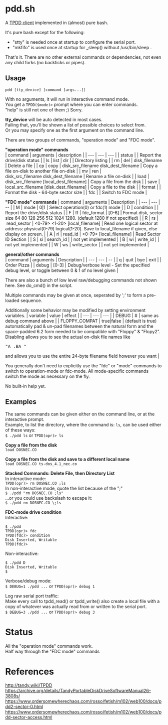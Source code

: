 # pdd.sh

A [TPDD client](http://tandy.wiki/TPDD_client) implemented in (almost) pure bash.

It's pure bash except for the following:  
* "stty" is needed once at startup to configure the serial port.  
* "mkfifo" is used once at startup for _sleep() without /usr/bin/sleep .  

That's it. There are no other external commands or dependencies, not even any child forks (no backticks or pipes).

## Usage
```pdd [tty_device] [command [args...]]```

With no arguments, it will run in interactive command mode.  
You get a ```TPDD($mode)>``` prompt where you can enter commands.  
"help" is still not one of them ;) Sorry.

**tty_device** will be auto detected in most cases.  
Failing that, you'll be shown a list of possible choices to select from.  
Or you may specify one as the first argument on the command line.  

There are two groups of commands, "operation mode" and "FDC mode".  

**"operation mode" commands**  
| command | arguments | description |
| --- | --- | --- |
| status | | Report the drive/disk status |
| ls&#160;\|&#160;list&#160;\|&#160;dir | | Directory listing |
| rm&#160;\|&#160;del | disk_filename | Delete a file |
| cp&#160;\|&#160;copy | disk_src_filename&#160;disk_dest_filename | Copy a file on-disk to another file on-disk |
| mv&#160;\|&#160;ren | disk_src_filename&#160;disk_dest_filename | Rename a file on-disk |
| load | disk_src_filename&#160;\[local_dest_filename\] | Copy a file from the disk |
| save | local_src_filename&#160;\[disk_dest_filename\] | Copy a file to the disk |
| format | | Format the disk - 64-byte sector size |
| fdc | | Switch to FDC mode |

**"FDC mode" commands**
| command | arguments | Description |
| --- | --- | -- |
| M&#160;\|&#160;mode | 0\|1 | Select operation(0) or fdc(1) mode |
| D&#160;\|&#160;condition | | Report the drive/disk status |
| F&#160;\|&#160;ff&#160;\|&#160;fdc_format | \[0-6\] | Format disk, sector size 64 80 128 256 512 1024 1280. (default 1280 if not specified) |
| R&#160;\|&#160;rs&#160;\|&#160;read_sector | \<0-79\>&#160;\<1-20\>&#160;\[local_filename\] | Read one logical sector at address: physical(0-79) logical(1-20). Save to local_filename if given, else display on screen. |
| A&#160;\|&#160;ri&#160;\|&#160;read_id | \<0-79\>&#160;\[local_filename\] | Read Sector ID Section |
| S&#160;\|&#160;si&#160;\|&#160;search_id | | not yet implemented |
| B&#160;\|&#160;wi&#160;\|&#160;write_id | | not yet implemented |
| W&#160;\|&#160;ws&#160;\|&#160;write_sector | | not yet implemented |

**general/other commands**  
| command | arguments | Description |
| --- | --- | -- |
| q&#160;\|&#160;quit \| bye \| exit | | Order Pizza |
| debug | \[0-3\] | Debug/verbose level - Set the specified debug level, or toggle between 0 & 1 of no level given |

There are also a bunch of low level raw/debugging commands not shown here. See do_cmd() in the script.

Multiple commands may be given at once, seperated by ';' to form a pre-loaded sequence.  

Additionally some behavior may be modified by setting environment variables.
| variable | value | effect |
| --- | --- | --- |
| DEBUG | # | same as debug command above |
| FLOPPY_COMPAT | true\|false | (default is true) automatically pad & un-pad filenames between the natural form and the space-padded 6.2 form needed to be compatible with "Floppy" & "Flopy2". Disabling allows you to see the actual on-disk file names like <pre>"A     .BA               "</pre> and allows you to use the entire 24-byte filename field however you want |

You generally don't need to explicitly use the "fdc" or "mode" commands to switch to operation-mode or fdc-mode. All mode-specific commands switch the mode as necessary on the fly.

No built-in help yet.

## Examples
The same commands can be given either on the command line, or at the interactive prompt.  
Example, to list the directory, where the command is: ```ls```, can be used either of these ways:  
```$ ./pdd ls``` or ```TPDD(opr)> ls```

**Copy a file from the disk**  
```load DOSNEC.CO```  

**Copy a file from the disk and save to a different local name**  
```load DOSNEC.CO ts-dos_4.1_nec.co```

**Stacked Commands: Delete File, then Directory List**  
In interactive mode:  
```TPDD(opr)> rm DOSNEC.CO ;ls```  
In non-interactive mode, quote the list because of the ";"  
```$ ./pdd "rm DOSNEC.CO ;ls"```  
...or you could use backslash to escape it:  
```$ ./pdd rm DOSNEC.CO \;ls```

**FDC-mode drive condition**  
Interactive:  
```
$ ./pdd
TPDD(opr)> fdc
TPDD(fdc)> condition
Disk Inserted, Writable
TPDD(fdc)>
```
Non-interactive:  
```
$ ./pdd D
Disk Inserted, Writable
$ 
```
Verbose/debug mode:  
```$ DEBUG=1 ./pdd ...``` or ```TPDD(opr)> debug 1```  

Log raw serial port traffic:  
Make every call to tpdd_read() or tpdd_write() also create a local file with a copy of whatever was actually read from or written to the serial port.  
```$ DEBUG=3 ./pdd ...``` or ```TPDD(opr)> debug 3```

# Status
All the "operation mode" commands work.  
Half way through the "FDC mode" commands  

# References
http://tandy.wiki/TPDD  
https://archive.org/details/TandyPortableDiskDriveSoftwareManual26-3808s/  
https://www.ordersomewherechaos.com/rosso/fetish/m102/web100/docs/pdd2-sector-0.html  
https://www.ordersomewherechaos.com/rosso/fetish/m102/web100/docs/pdd-sector-access.html
